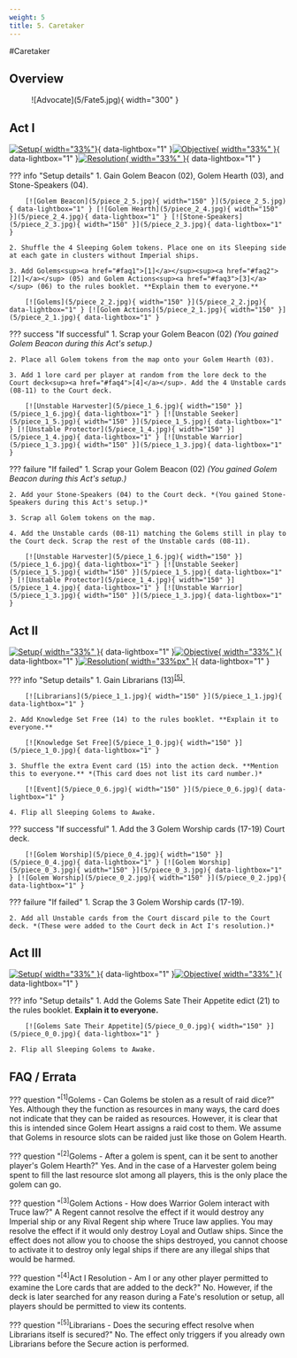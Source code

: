 ```yaml
---
weight: 5
title: 5. Caretaker
---
```

#Caretaker
## Overview
<figure markdown="span">
![Advocate](5/Fate5.jpg){ width="300" }
</figure>

## Act I

[![Setup](5/piece_2_6.jpg){ width="33%"}](5/piece_2_6.jpg){ data-lightbox="1" }[![Objective](5/back_2_6.jpg){ width="33%" }](5/back_2_6.jpg){ data-lightbox="1" }[![Resolution](5/piece_2_0.jpg){ width="33%" }](5/piece_2_0.jpg){ data-lightbox="1" }

??? info "Setup details"
    1. Gain Golem Beacon (02), Golem Hearth (03), and Stone-Speakers (04).
    
        [![Golem Beacon](5/piece_2_5.jpg){ width="150" }](5/piece_2_5.jpg){ data-lightbox="1" } [![Golem Hearth](5/piece_2_4.jpg){ width="150" }](5/piece_2_4.jpg){ data-lightbox="1" } [![Stone-Speakers](5/piece_2_3.jpg){ width="150" }](5/piece_2_3.jpg){ data-lightbox="1" }

    2. Shuffle the 4 Sleeping Golem tokens. Place one on its Sleeping side at each gate in clusters without Imperial ships.
   
    3. Add Golems<sup><a href="#faq1">[1]</a></sup><sup><a href="#faq2">[2]]</a></sup> (05) and Golem Actions<sup><a href="#faq3">[3]</a></sup> (06) to the rules booklet. **Explain them to everyone.**

        [![Golems](5/piece_2_2.jpg){ width="150" }](5/piece_2_2.jpg){ data-lightbox="1" } [![Golem Actions](5/piece_2_1.jpg){ width="150" }](5/piece_2_1.jpg){ data-lightbox="1" }

??? success "If successful"
    1. Scrap your Golem Beacon (02) *(You gained Golem Beacon during this Act's setup.)*

    2. Place all Golem tokens from the map onto your Golem Hearth (03).

    3. Add 1 lore card per player at random from the lore deck to the Court deck<sup><a href="#faq4">[4]</a></sup>. Add the 4 Unstable cards (08-11) to the Court deck.

        [![Unstable Harvester](5/piece_1_6.jpg){ width="150" }](5/piece_1_6.jpg){ data-lightbox="1" } [![Unstable Seeker](5/piece_1_5.jpg){ width="150" }](5/piece_1_5.jpg){ data-lightbox="1" } [![Unstable Protector](5/piece_1_4.jpg){ width="150" }](5/piece_1_4.jpg){ data-lightbox="1" } [![Unstable Warrior](5/piece_1_3.jpg){ width="150" }](5/piece_1_3.jpg){ data-lightbox="1" }

??? failure "If failed"
    1. Scrap your Golem Beacon (02) *(You gained Golem Beacon during this Act's setup.)*
        
    2. Add your Stone-Speakers (04) to the Court deck. *(You gained Stone-Speakers during this Act's setup.)*

    3. Scrap all Golem tokens on the map.

    4. Add the Unstable cards (08-11) matching the Golems still in play to the Court deck. Scrap the rest of the Unstable cards (08-11).
   
        [![Unstable Harvester](5/piece_1_6.jpg){ width="150" }](5/piece_1_6.jpg){ data-lightbox="1" } [![Unstable Seeker](5/piece_1_5.jpg){ width="150" }](5/piece_1_5.jpg){ data-lightbox="1" } [![Unstable Protector](5/piece_1_4.jpg){ width="150" }](5/piece_1_4.jpg){ data-lightbox="1" } [![Unstable Warrior](5/piece_1_3.jpg){ width="150" }](5/piece_1_3.jpg){ data-lightbox="1" }  

## Act II

[![Setup](5/piece_1_2.jpg){ width="33%" }](5/piece_1_2.jpg){ data-lightbox="1" }[![Objective](5/back_1_2.jpg){ width="33%" }](5/back_1_2.jpg){ data-lightbox="1" }[![Resolution](5/piece_0_5.jpg){ width="33%px" }](5/piece_0_5.jpg){ data-lightbox="1" }

??? info "Setup details"
    1. Gain Librarians (13)<sup><a href="#faq5">[5]</a></sup>.
    
        [![Librarians](5/piece_1_1.jpg){ width="150" }](5/piece_1_1.jpg){ data-lightbox="1" }

    2. Add Knowledge Set Free (14) to the rules booklet. **Explain it to everyone.**
    
        [![Knowledge Set Free](5/piece_1_0.jpg){ width="150" }](5/piece_1_0.jpg){ data-lightbox="1" }

    3. Shuffle the extra Event card (15) into the action deck. **Mention this to everyone.** *(This card does not list its card number.)*
    
        [![Event](5/piece_0_6.jpg){ width="150" }](5/piece_0_6.jpg){ data-lightbox="1" }

    4. Flip all Sleeping Golems to Awake.

??? success "If successful"
    1. Add the 3 Golem Worship cards (17-19) Court deck.
      
        [![Golem Worship](5/piece_0_4.jpg){ width="150" }](5/piece_0_4.jpg){ data-lightbox="1" } [![Golem Worship](5/piece_0_3.jpg){ width="150" }](5/piece_0_3.jpg){ data-lightbox="1" } [![Golem Worship](5/piece_0_2.jpg){ width="150" }](5/piece_0_2.jpg){ data-lightbox="1" }

??? failure "If failed"
    1. Scrap the 3 Golem Worship cards (17-19).
    
    2. Add all Unstable cards from the Court discard pile to the Court deck. *(These were added to the Court deck in Act I's resolution.)*

## Act III

[![Setup](5/piece_0_1.jpg){ width="33%" }](5/piece_0_1.jpg){ data-lightbox="1" }[![Objective](5/back_0_1.jpg){ width="33%" }](5/back_0_1.jpg){ data-lightbox="1" }

??? info "Setup details"
    1. Add the Golems Sate Their Appetite edict (21) to the rules booklet. **Explain it to everyone.**
    
        [![Golems Sate Their Appetite](5/piece_0_0.jpg){ width="150" }](5/piece_0_0.jpg){ data-lightbox="1" }

    2. Flip all Sleeping Golems to Awake.

## FAQ / Errata

??? question "<sup>[1]</sup>Golems - Can Golems be stolen as a result of raid dice?"
    <a id="faq1"></a>Yes. Although they the function as resources in many ways, the card does not indicate that they can be raided as resources. However, it is clear that this is intended since Golem Heart assigns a raid cost to them. We assume that Golems in resource slots can be raided just like those on Golem Hearth.

??? question "<sup>[2]</sup>Golems - After a golem is spent, can it be sent to another player's Golem Hearth?"
    <a id="faq2"></a>Yes. And in the case of a Harvester golem being spent to fill the last resource slot among all players, this is the only place the golem can go.

??? question "<sup>[3]</sup>Golem Actions - How does Warrior Golem interact with Truce law?"
    <a id="faq3"></a>A Regent cannot resolve the effect if it would destroy any Imperial ship or any Rival Regent ship where Truce law applies. You may resolve the effect if it would only destroy Loyal and Outlaw ships. Since the effect does not allow you to choose the ships destroyed, you cannot choose to activate it to destroy only legal ships if there are any illegal ships that would be harmed.

??? question "<sup>[4]</sup>Act I Resolution - Am I or any other player permitted to examine the Lore cards that are added to the deck?"
    <a id="faq4"></a>No. However, if the deck is later searched for any reason during a Fate's resolution or setup, all players should be permitted to view its contents.

??? question "<sup>[5]</sup>Librarians - Does the securing effect resolve when Librarians itself is secured?"
    <a id="faq5"></a>No. The effect only triggers if you already own Librarians before the Secure action is performed.